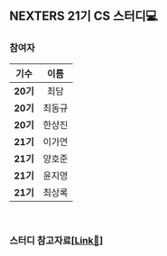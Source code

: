 ## NEXTERS 21기 CS 스터디💻

### 참여자

|기수|이름|
|:--------:|:--------:|
|**20기**|최담|
|**20기**|최동규|
|**20기**|한상진|
|**21기**|이가연|
|**21기**|양호준|
|**21기**|윤지영|
|**21기**|최상록|

<br>

### 스터디 참고자료[[Link📑](https://github.com/JaeYeopHan/Interview_Question_for_Beginner)]
